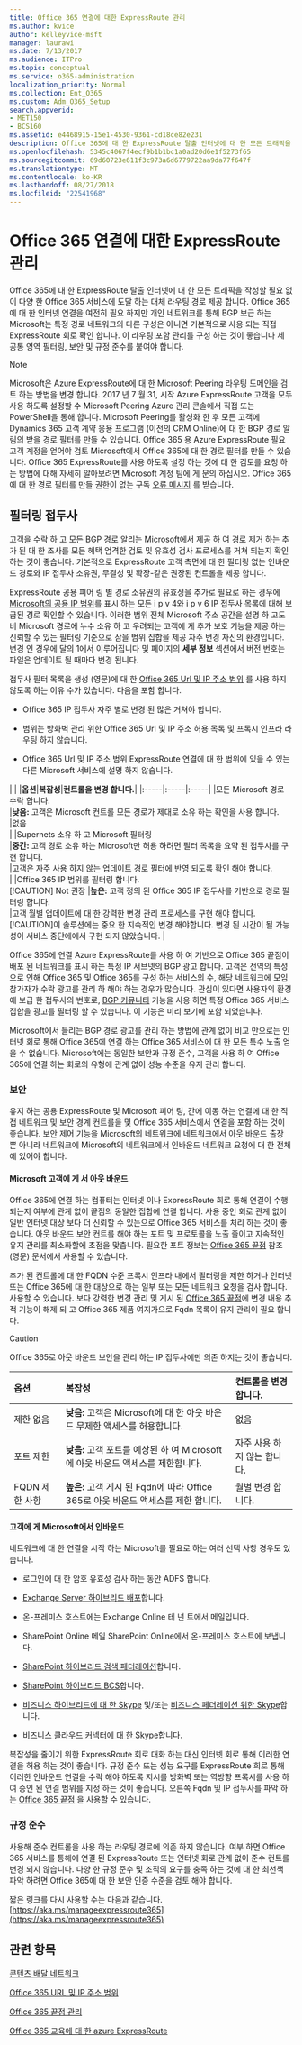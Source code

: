 ```yaml
---
title: Office 365 연결에 대한 ExpressRoute 관리
ms.author: kvice
author: kelleyvice-msft
manager: laurawi
ms.date: 7/13/2017
ms.audience: ITPro
ms.topic: conceptual
ms.service: o365-administration
localization_priority: Normal
ms.collection: Ent_O365
ms.custom: Adm_O365_Setup
search.appverid:
- MET150
- BCS160
ms.assetid: e4468915-15e1-4530-9361-cd18ce82e231
description: Office 365에 대 한 ExpressRoute 탈출 인터넷에 대 한 모든 트래픽을 작성할 필요 없이 다양 한 Office 365 서비스에 도달 하는 대체 라우팅 경로 제공 합니다. Office 365에 대 한 인터넷 연결을 여전히 필요 하지만 개인 네트워크를 통해 BGP 보급 하는 Microsoft는 특정 경로 네트워크의 다른 구성은 아니면 기본적으로 사용 되는 직접 ExpressRoute 회로 확인 합니다. 이 라우팅 포함 관리를 구성 하는 것이 좋습니다 세 공통 영역 필터링, 보안 및 규정 준수를 붙여야 합니다.
ms.openlocfilehash: 5345c4067f4ecf9b1b1bc1a0ad20d6e1f5273f65
ms.sourcegitcommit: 69d60723e611f3c973a6d6779722aa9da77f647f
ms.translationtype: MT
ms.contentlocale: ko-KR
ms.lasthandoff: 08/27/2018
ms.locfileid: "22541968"
---
```

# <a name="managing-expressroute-for-office-365-connectivity"></a>Office 365 연결에 대한 ExpressRoute 관리

Office 365에 대 한 ExpressRoute 탈출 인터넷에 대 한 모든 트래픽을 작성할 필요 없이 다양 한 Office 365 서비스에 도달 하는 대체 라우팅 경로 제공 합니다. Office 365에 대 한 인터넷 연결을 여전히 필요 하지만 개인 네트워크를 통해 BGP 보급 하는 Microsoft는 특정 경로 네트워크의 다른 구성은 아니면 기본적으로 사용 되는 직접 ExpressRoute 회로 확인 합니다. 이 라우팅 포함 관리를 구성 하는 것이 좋습니다 세 공통 영역 필터링, 보안 및 규정 준수를 붙여야 합니다.
  
> [!NOTE]
> Microsoft은 Azure ExpressRoute에 대 한 Microsoft Peering 라우팅 도메인을 검토 하는 방법을 변경 합니다. 2017 년 7 월 31, 시작 Azure ExpressRoute 고객을 모두 사용 하도록 설정할 수 Microsoft Peering Azure 관리 콘솔에서 직접 또는 PowerShell을 통해 합니다. Microsoft Peering를 활성화 한 후 모든 고객에 Dynamics 365 고객 계약 응용 프로그램 (이전의 CRM Online)에 대 한 BGP 경로 알림의 받을 경로 필터를 만들 수 있습니다. Office 365 용 Azure ExpressRoute 필요 고객 계정을 얻어야 검토 Microsoft에서 Office 365에 대 한 경로 필터를 만들 수 있습니다. Office 365 ExpressRoute를 사용 하도록 설정 하는 것에 대 한 검토를 요청 하는 방법에 대해 자세히 알아보려면 Microsoft 계정 팀에 게 문의 하십시오. Office 365에 대 한 경로 필터를 만들 권한이 없는 구독 [오류 메시지](https://support.microsoft.com/kb/3181709) 를 받습니다.
  
## <a name="prefix-filtering"></a>필터링 접두사

고객을 수락 하 고 모든 BGP 경로 알리는 Microsoft에서 제공 하 여 경로 제거 하는 추가 된 대 한 조사를 모든 혜택 엄격한 검토 및 유효성 검사 프로세스를 거쳐 되는지 확인 하는 것이 좋습니다. 기본적으로 ExpressRoute 고객 측면에 대 한 필터링 없는 인바운드 경로와 IP 접두사 소유권, 무결성 및 확장-같은 권장된 컨트롤을 제공 합니다.
  
ExpressRoute 공용 피어 링 별 경로 소유권의 유효성을 추가로 필요로 하는 경우에 [Microsoft의 공용 IP 범위](https://www.microsoft.com/download/details.aspx?id=53602)를 표시 하는 모든 i p v 4와 i p v 6 IP 접두사 목록에 대해 보급된 경로 확인할 수 있습니다. 이러한 범위 전체 Microsoft 주소 공간을 설명 하 고도 비 Microsoft 경로에 누수 소유 하 고 우려되는 고객에 게 추가 보호 기능을 제공 하는 신뢰할 수 있는 필터링 기준으로 삼을 범위 집합을 제공 자주 변경 자신의 환경입니다. 변경 인 경우에 달의 1에서 이루어집니다 및 페이지의 **세부 정보** 섹션에서 버전 번호는 파일은 업데이트 될 때마다 변경 됩니다.
  
접두사 필터 목록을 생성 (영문)에 대 한 [Office 365 Url 및 IP 주소 범위](https://aka.ms/o365endpoints) 를 사용 하지 않도록 하는 이유 수가 있습니다. 다음을 포함 합니다.
  
- Office 365 IP 접두사 자주 별로 변경 된 많은 거쳐야 합니다.

- 범위는 방화벽 관리 위한 Office 365 Url 및 IP 주소 허용 목록 및 프록시 인프라 라우팅 하지 않습니다.

- Office 365 Url 및 IP 주소 범위 ExpressRoute 연결에 대 한 범위에 있을 수 있는 다른 Microsoft 서비스에 설명 하지 않습니다.

| |
|**옵션**|**복잡성**|**컨트롤을 변경 합니다.**|
|:-----|:-----|:-----|
|모든 Microsoft 경로 수락 합니다.  <br/> |**낮음:** 고객은 Microsoft 컨트롤 모든 경로가 제대로 소유 하는 확인을 사용 합니다.  <br/> |없음  <br/> |
|Supernets 소유 하 고 Microsoft 필터링  <br/> |**중간:** 고객 경로 소유 하는 Microsoft만 허용 하려면 필터 목록을 요약 된 접두사를 구현 합니다.  <br/> |고객은 자주 사용 하지 않는 업데이트 경로 필터에 반영 되도록 확인 해야 합니다.  <br/> |
|Office 365 IP 범위를 필터링 합니다.  <br/> [!CAUTION] Not 권장
|**높은:** 고객 정의 된 Office 365 IP 접두사를 기반으로 경로 필터링 합니다.  <br/> |고객 월별 업데이트에 대 한 강력한 변경 관리 프로세스를 구현 해야 합니다.  <br/> [!CAUTION]이 솔루션에는 중요 한 지속적인 변경 해야합니다. 변경 된 시간이 될 가능성이 서비스 중단에에서 구현 되지 않았습니다.   |

Office 365에 연결 Azure ExpressRoute를 사용 하 여 기반으로 Office 365 끝점이 배포 된 네트워크를 표시 하는 특정 IP 서브넷의 BGP 광고 합니다. 고객은 전역의 특성으로 인해 Office 365 및 Office 365를 구성 하는 서비스의 수, 해당 네트워크에 모임 참가자가 수락 광고를 관리 하 해야 하는 경우가 많습니다. 관심이 있다면 사용자의 환경에 보급 한 접두사의 번호로, [BGP 커뮤니티](https://support.office.com/article/Using-BGP-communities-in-ExpressRoute-for-Office-365-scenarios-preview-9ac4d7d4-d9f8-40a8-8c78-2a6d7fe96099) 기능을 사용 하면 특정 Office 365 서비스 집합을 광고를 필터링 할 수 있습니다. 이 기능은 미리 보기에 포함 되었습니다.
  
Microsoft에서 들리는 BGP 경로 광고를 관리 하는 방법에 관계 없이 비교 만으로는 인터넷 회로 통해 Office 365에 연결 하는 Office 365 서비스에 대 한 모든 특수 노출 얻을 수 없습니다. Microsoft에는 동일한 보안과 규정 준수, 고객을 사용 하 여 Office 365에 연결 하는 회로의 유형에 관계 없이 성능 수준을 유지 관리 합니다.
  
### <a name="security"></a>보안

유지 하는 공용 ExpressRoute 및 Microsoft 피어 링, 간에 이동 하는 연결에 대 한 직접 네트워크 및 보안 경계 컨트롤을 및 Office 365 서비스에서 연결을 포함 하는 것이 좋습니다. 보안 제어 기능을 Microsoft의 네트워크에 네트워크에서 아웃 바운드 출장 뿐 아니라 네트워크에 Microsoft의 네트워크에서 인바운드 네트워크 요청에 대 한 전체에 있어야 합니다.
  
#### <a name="outbound-from-customer-to-microsoft"></a>Microsoft 고객에 게 서 아웃 바운드
  
Office 365에 연결 하는 컴퓨터는 인터넷 이나 ExpressRoute 회로 통해 연결이 수행 되는지 여부에 관계 없이 끝점의 동일한 집합에 연결 합니다. 사용 중인 회로 관계 없이 일반 인터넷 대상 보다 더 신뢰할 수 있는으로 Office 365 서비스를 처리 하는 것이 좋습니다. 아웃 바운드 보안 컨트롤 해야 하는 포트 및 프로토콜을 노출 줄이고 지속적인 유지 관리를 최소화할에 초점을 맞춥니다. 필요한 포트 정보는 [Office 365 끝점](https://aka.ms/o365endpoints) 참조 (영문) 문서에서 사용할 수 있습니다.
  
추가 된 컨트롤에 대 한 FQDN 수준 프록시 인프라 내에서 필터링을 제한 하거나 인터넷 또는 Office 365에 대 한 대상으로 하는 일부 또는 모든 네트워크 요청을 검사 합니다. 사용할 수 있습니다. 보다 강력한 변경 관리 및 게시 된 [Office 365 끝점](https://aka.ms/o365endpoints)에 변경 내용 추적 기능이 해제 되 고 Office 365 제품 여지가으로 Fqdn 목록이 유지 관리이 필요 합니다.
  
> [!CAUTION]
> Office 365로 아웃 바운드 보안을 관리 하는 IP 접두사에만 의존 하지는 것이 좋습니다.

|**옵션**|**복잡성**|**컨트롤을 변경 합니다.**|
|:-----|:-----|:-----|
|제한 없음  <br/> |**낮음:** 고객은 Microsoft에 대 한 아웃 바운드 무제한 액세스를 허용합니다.  <br/> |없음  <br/> |
|포트 제한  <br/> |**낮음:** 고객 포트를 예상된 하 여 Microsoft에 아웃 바운드 액세스를 제한합니다.  <br/> |자주 사용 하지 않는 합니다.  <br/> |
|FQDN 제한 사항  <br/> |**높은:** 고객 게시 된 Fqdn에 따라 Office 365로 아웃 바운드 액세스를 제한 합니다.  <br/> |월별 변경 합니다.  <br/> |

#### <a name="inbound-from-microsoft-to-customer"></a>고객에 게 Microsoft에서 인바운드
  
네트워크에 대 한 연결을 시작 하는 Microsoft를 필요로 하는 여러 선택 사항 경우도 있습니다.
  
- 로그인에 대 한 암호 유효성 검사 하는 동안 ADFS 합니다.

- [Exchange Server 하이브리드 배포](https://technet.microsoft.com/library/jj200581%28v=exchg.150%29.aspx)합니다.

- 온-프레미스 호스트에는 Exchange Online 테 넌 트에서 메일입니다.

- SharePoint Online 메일 SharePoint Online에서 온-프레미스 호스트에 보냅니다.

- [SharePoint 하이브리드 검색 페더레이션](https://technet.microsoft.com/library/dn197174.aspx)합니다.

- [SharePoint 하이브리드 BCS](https://technet.microsoft.com/library/dn197239.aspx )합니다.

- [비즈니스 하이브리드에 대 한 Skype](https://technet.microsoft.com/en-us/library/jj205403.aspx) 및/또는 [비즈니스 페더레이션 위한 Skype](https://technet.microsoft.com/library/skype-for-business-online-federation-and-public-im-conectivity.aspx)합니다.

- [비즈니스 클라우드 커넥터에 대 한 Skype](https://technet.microsoft.com/library/mt605227.aspx )합니다.

복잡성을 줄이기 위한 ExpressRoute 회로 대화 하는 대신 인터넷 회로 통해 이러한 연결을 허용 하는 것이 좋습니다. 규정 준수 또는 성능 요구를 ExpressRoute 회로 통해 이러한 인바운드 연결을 수락 해야 하도록 지시를 방화벽 또는 역방향 프록시를 사용 하 여 승인 된 연결 범위를 지정 하는 것이 좋습니다. 오른쪽 Fqdn 및 IP 접두사를 파악 하는 [Office 365 끝점](https://aka.ms/o365endpoints) 을 사용할 수 있습니다.
  
### <a name="compliance"></a>규정 준수

사용해 준수 컨트롤을 사용 하는 라우팅 경로에 의존 하지 않습니다. 여부 하면 Office 365 서비스를 통해에 연결 된 ExpressRoute 또는 인터넷 회로 관계 없이 준수 컨트롤 변경 되지 않습니다. 다양 한 규정 준수 및 조직의 요구를 충족 하는 것에 대 한 최선책 파악 하려면 Office 365에 대 한 보안 인증 수준을 검토 해야 합니다.
  
짧은 링크를 다시 사용할 수는 다음과 같습니다.[https://aka.ms/manageexpressroute365](https://aka.ms/manageexpressroute365)
  
## <a name="related-topics"></a>관련 항목

[콘텐츠 배달 네트워크](content-delivery-networks.md)
  
[Office 365 URL 및 IP 주소 범위](https://support.office.com/article/8548a211-3fe7-47cb-abb1-355ea5aa88a2)
  
[Office 365 끝점 관리](https://support.office.com/article/99cab9d4-ef59-4207-9f2b-3728eb46bf9a)
  
[Office 365 교육에 대 한 azure ExpressRoute](https://channel9.msdn.com/series/aer)
